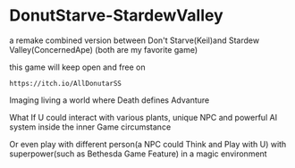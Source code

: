 # DonutStarve-StardewValley
a remake combined version between Don't Starve(Keil)and Stardew Valley(ConcernedApe) 
(both are my favorite game)

this game will keep open and free on 
   
    https://itch.io/AllDonutarSS
    
Imaging living a world where Death defines Advanture 

What If U could interact with various plants, unique NPC and powerful AI system inside the inner Game circumstance

Or even play with different person(a NPC could Think and Play with U) with superpower(such as Bethesda Game Feature) in a magic environment

